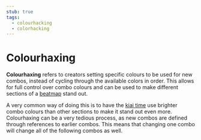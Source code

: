 ```yaml
---
stub: true
tags:
  - colourhacking
  - colorhacking
---
```


# Colourhaxing

**Colourhaxing** refers to creators setting specific colours to be used for new combos, instead of cycling through the available colors in order. This allows for full control over combo colours and can be used to make different sections of a [beatmap](/wiki/Beatmaps) stand out.

A very common way of doing this is to have the [kiai time](/wiki/Beatmap_Editor/Kiai_Time) use brighter combo colours than other sections to make it stand out even more. Colourhaxing can be a very tedious process, as new combos are defined through references to earlier combos. This means that changing one combo will change all of the following combos as well.

<!--TODO: Add images and links-->
